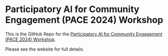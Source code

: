 # Participatory AI for Community Engagement (PACE 2024) Workshop

This is the GitHub Repo for the [Participatory AI for Community Engagement (PACE 2024) Workshop](https://tulanecs.github.io/PACE/).

Please see the website for full details.
